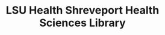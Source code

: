 ---
layout: repo
title: "LSU Health Shreveport Health Sciences Library"
id: 25561
permalink: repos/25561/
---